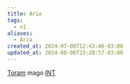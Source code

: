 ```yaml
---
title: Aria
tags:
  - v1
aliases:
  - Aria
created_at: 2024-07-08T12:43:46-03:00
updated_at: 2024-08-06T23:20:57-03:00
---
```


[Toram](Toram.md)
mago [INT](../../../sementes/2024/07/2024-07-09-Toram_INT.md)